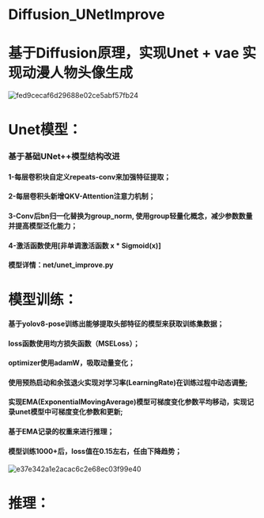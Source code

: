 # Diffusion_UNetImprove
# 基于Diffusion原理，实现Unet + vae 实现动漫人物头像生成
![fed9cecaf6d29688e02ce5abf57fb24](https://github.com/user-attachments/assets/f66eece1-4d0d-4193-be38-90ee38e64ce2)

# Unet模型：
### 基于基础UNet++模型结构改进
#### 1-每层卷积块自定义repeats-conv来加强特征提取；
#### 2-每层卷积头新增QKV-Attention注意力机制；
#### 3-Conv后bn归一化替换为group_norm, 使用group轻量化概念，减少参数数量并提高模型泛化能力；
#### 4-激活函数使用[非单调激活函数 x * Sigmoid(x)]
#### 模型详情：net/unet_improve.py

# 模型训练：
#### 基于yolov8-pose训练出能够提取头部特征的模型来获取训练集数据；
#### loss函数使用均方损失函数（MSELoss）；
#### optimizer使用adamW，吸取动量变化；
#### 使用预热启动和余弦退火实现对学习率(LearningRate)在训练过程中动态调整;
#### 实现EMA(ExponentialMovingAverage)模型可梯度变化参数平均移动，实现记录unet模型中可梯度变化参数和更新;
#### 基于EMA记录的权重来进行推理；

#### 模型训练1000+后，loss值在0.15左右，任由下降趋势；
![e37e342a1e2acac6c2e68ec03f99e40](https://github.com/user-attachments/assets/749dc6e3-9b74-43ea-a85a-195d1485dfe1)


# 推理：


